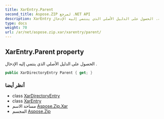 ```yaml
---
title: XarEntry.Parent
second_title: Aspose.ZIP لمرجع .NET API
description: XarEntry ملكية. الحصول على الدليل الأصلي الذي ينتمي إليه الإدخال .
type: docs
weight: 70
url: /ar/net/aspose.zip.xar/xarentry/parent/
---
```

## XarEntry.Parent property

الحصول على الدليل الأصلي الذي ينتمي إليه الإدخال .

```csharp
public XarDirectoryEntry Parent { get; }
```

### أنظر أيضا

* class [XarDirectoryEntry](../../xardirectoryentry/)
* class [XarEntry](../)
* مساحة الاسم [Aspose.Zip.Xar](../../xarentry/)
* المجسم [Aspose.Zip](../../../)


